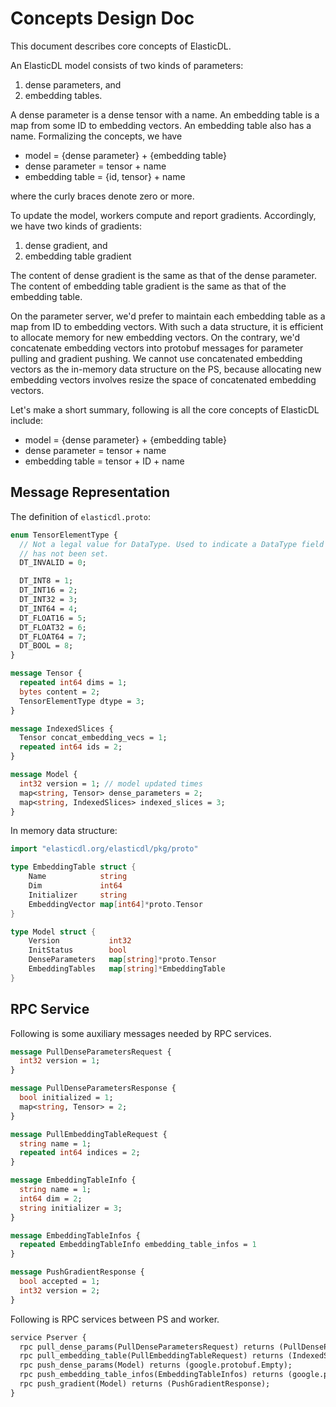 # Concepts Design Doc

This document describes core concepts of ElasticDL.

An ElasticDL model consists of two kinds of parameters:

1. dense parameters, and
1. embedding tables.

A dense parameter is a dense tensor with a name.  An embedding table is a map from some ID to embedding vectors.  An embedding table also has a name.  Formalizing the concepts, we have

- model = {dense parameter} + {embedding table}
- dense parameter = tensor + name
- embedding table = {id, tensor} + name

where the curly braces denote zero or more.

To update the model, workers compute and report gradients.  Accordingly, we have two kinds of gradients:

1. dense gradient, and
1. embedding table gradient

The content of dense gradient is the same as that of the dense parameter.  The content of embedding table gradient is the same as that of the embedding table.

On the parameter server, we'd prefer to maintain each embedding table as a map from ID to embedding vectors. With such a data structure, it is efficient to allocate memory for new embedding vectors. On the contrary, we'd concatenate embedding vectors into protobuf messages for parameter pulling and gradient pushing. We cannot use concatenated embedding vectors as the in-memory data structure on the PS, because allocating new embedding vectors involves resize the space of concatenated embedding vectors.

Let's make a short summary, following is all the core concepts of ElasticDL include:

- model = {dense parameter} + {embedding table}
- dense parameter = tensor + name
- embedding table = tensor + ID + name

## Message Representation

The definition of `elasticdl.proto`:

```proto
enum TensorElementType {
  // Not a legal value for DataType. Used to indicate a DataType field
  // has not been set.
  DT_INVALID = 0;

  DT_INT8 = 1;
  DT_INT16 = 2;
  DT_INT32 = 3;
  DT_INT64 = 4;
  DT_FLOAT16 = 5;
  DT_FLOAT32 = 6;
  DT_FLOAT64 = 7;
  DT_BOOL = 8;
}

message Tensor {
  repeated int64 dims = 1;
  bytes content = 2;
  TensorElementType dtype = 3;
}

message IndexedSlices {
  Tensor concat_embedding_vecs = 1;
  repeated int64 ids = 2;
}

message Model {
  int32 version = 1; // model updated times
  map<string, Tensor> dense_parameters = 2;
  map<string, IndexedSlices> indexed_slices = 3;
}
```

In memory data structure:

```go
import "elasticdl.org/elasticdl/pkg/proto"

type EmbeddingTable struct {
    Name            string
    Dim             int64
    Initializer     string
    EmbeddingVector map[int64]*proto.Tensor
}

type Model struct {
    Version           int32
    InitStatus        bool
    DenseParameters   map[string]*proto.Tensor
    EmbeddingTables   map[string]*EmbeddingTable
}
```

## RPC Service

Following is some auxiliary messages needed by RPC services.

```proto
message PullDenseParametersRequest {
  int32 version = 1;
}

message PullDenseParametersResponse {
  bool initialized = 1;
  map<string, Tensor> = 2;
}

message PullEmbeddingTableRequest {
  string name = 1;
  repeated int64 indices = 2;
}

message EmbeddingTableInfo {
  string name = 1;
  int64 dim = 2;
  string initializer = 3;
}

message EmbeddingTableInfos {
  repeated EmbeddingTableInfo embedding_table_infos = 1
}

message PushGradientResponse {
  bool accepted = 1;
  int32 version = 2;
}
```

Following is RPC services between PS and worker.

```proto
service Pserver {
  rpc pull_dense_params(PullDenseParametersRequest) returns (PullDenseParametersResponse);
  rpc pull_embedding_table(PullEmbeddingTableRequest) returns (IndexedSlices);
  rpc push_dense_params(Model) returns (google.protobuf.Empty);
  rpc push_embedding_table_infos(EmbeddingTableInfos) returns (google.protobuf.Empty);
  rpc push_gradient(Model) returns (PushGradientResponse);
}
```
